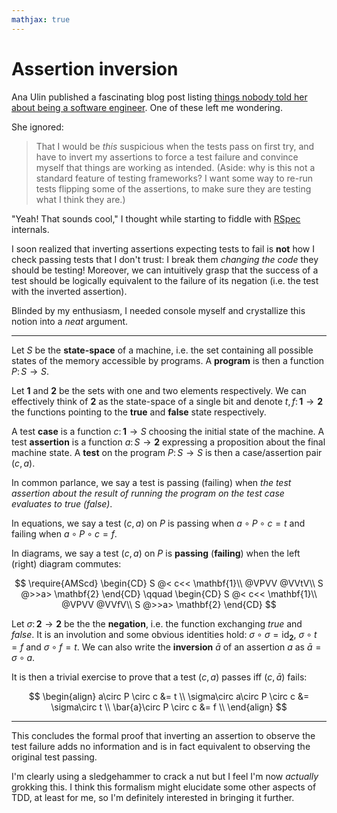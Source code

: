 ```yaml
---
mathjax: true
---
```


# Assertion inversion

Ana Ulin published a fascinating blog post listing [things nobody told her about being a software engineer](https://anaulin.org/blog/things-nobody-told-me-about-being-a-software-engineer/).
One of these left me wondering.

She ignored:
> That I would be *this* suspicious when the tests pass on first try, and have to invert my assertions to force a test failure and convince myself that things are working as intended. (Aside: why is this not a standard feature of testing frameworks? I want some way to re-run tests flipping some of the assertions, to make sure they are testing what I think they are.)

"Yeah! That sounds cool," I thought while starting to fiddle with [RSpec](http://rspec.info/) internals.

I soon realized that inverting assertions expecting tests to fail is **not** how I check passing tests that I don't trust: I break them *changing the code* they should be testing!
Moreover, we can intuitively grasp that the success of a test should be logically equivalent to the failure of its negation (i.e. the test with the inverted assertion).

Blinded by my enthusiasm, I needed console myself and crystallize this notion into a *neat* argument.

---

Let $S$ be the **state-space** of a machine, i.e. the set containing all possible states of the memory accessible by programs.
A **program** is then a function $P\colon S\to S$.

Let $\mathbf{1}$ and $\mathbf{2}$ be the sets with one and two elements respectively.
We can effectively think of $\mathbf{2}$ as the state-space of a single bit and denote $t,f\colon\mathbf{1}\to\mathbf{2}$ the functions pointing to the **true** and **false** state respectively.

A test **case** is a function $c\colon\mathbf{1}\to S$ choosing the initial state of the machine.
A test **assertion** is a function $a\colon S\to\mathbf{2}$ expressing a proposition about the final machine state.
A **test** on the program $P\colon S\to S$ is then a case/assertion pair $(c, a)$.

In common parlance, we say a test is passing (failing) when *the test assertion about the result of running the program on the test case evaluates to true (false)*.

In equations, we say a test $(c, a)$ on $P$ is passing when $a\circ P \circ c = t$ and failing when $a\circ P \circ c = f$.

In diagrams, we say a test $(c, a)$ on $P$ is **passing** (**failing**) when the left (right) diagram commutes:

$$
  \require{AMScd}
  \begin{CD}
    S @< c<< \mathbf{1}\\
    @VPVV @VVtV\\
    S @>>a> \mathbf{2}
  \end{CD}
  \qquad
  \begin{CD}
    S @< c<< \mathbf{1}\\
    @VPVV @VVfV\\
    S @>>a> \mathbf{2}
  \end{CD}
$$

Let $\sigma\colon\mathbf{2}\to\mathbf{2}$ be the the **negation**, i.e. the function exchanging *true* and *false*.
It is an involution and some obvious identities hold: $\sigma\circ\sigma = \mathrm{id}_\mathbf{2}$, $\sigma\circ t=f$ and $\sigma\circ f=t$. We can also write the **inversion** $\bar{a}$ of an assertion $a$ as $\bar{a}=\sigma\circ a$.

It is then a trivial exercise to prove that a test $(c,a)$ passes iff $(c,\bar{a})$ fails:

$$
  \begin{align}
    a\circ P \circ c &= t \\
    \sigma\circ a\circ P \circ c &= \sigma\circ t \\
    \bar{a}\circ P \circ c &= f \\
  \end{align}
$$

---

This concludes the formal proof that inverting an assertion to observe the test failure adds no information and is in fact equivalent to observing the original test passing.

I'm clearly using a sledgehammer to crack a nut but I feel I'm now *actually* grokking this.
I think this formalism might elucidate some other aspects of TDD, at least for me, so I'm definitely interested in bringing it further.
